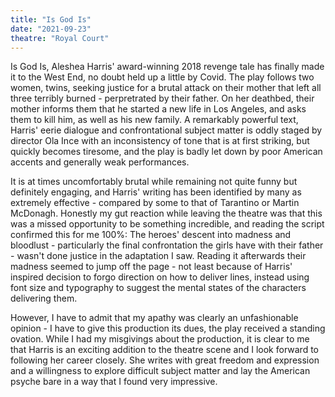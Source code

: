 ```yaml
---
title: "Is God Is"
date: "2021-09-23"
theatre: "Royal Court"
---
```


Is God Is,
Aleshea Harris' award-winning
2018 revenge tale has finally made it
to the West End, no doubt held
up a little by Covid. The play follows two
women, twins, seeking justice for a brutal attack on their mother that left all three terribly burned - perpretrated by their father. On her deathbed, their mother informs them that he started a new life in Los Angeles, and asks them to kill him, as well as his new family.
A remarkably powerful text, Harris' eerie
dialogue and confrontational subject matter is oddly staged by director Ola Ince with
an inconsistency of tone that is at first striking, but quickly becomes tiresome, and the play is badly let down by poor
American accents and generally weak performances.

It is at times uncomfortably brutal while remaining not quite funny but definitely engaging,
and Harris' writing has been identified by many as extremely effective - compared by some to that of Tarantino or Martin McDonagh. Honestly my gut reaction while leaving the theatre was that this was a missed opportunity to be something incredible, and reading the script confirmed this for me 100%: The heroes' descent into madness and bloodlust - particularly the final confrontation the girls have with their father - wasn't done justice in the adaptation I saw. Reading it afterwards their madness seemed to jump off the page - not least because of Harris' inspired decision to forgo direction on how to deliver lines, instead using font size and typography to suggest the mental states of the characters delivering them.

However, I have to admit that my apathy was clearly an unfashionable opinion - I have to give this production its dues, the play received a standing
ovation. While I had my misgivings about the production, it is clear to me that Harris is an exciting addition to the
theatre scene and I look forward to following
her career closely. She writes with great freedom and expression and a willingness to explore difficult subject matter and lay the American psyche bare in a way that I found very impressive.
